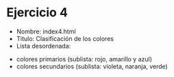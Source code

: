 # Ejercicio 4

* Nombre: index4.html
* Titulo: Clasificación de los colores
* Lista desordenada:
 - colores primarios (sublista: rojo, amarillo y azul)
 - colores secundarios (sublista: violeta, naranja, verde)
